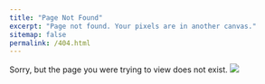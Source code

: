 ```yaml
---
title: "Page Not Found"
excerpt: "Page not found. Your pixels are in another canvas."
sitemap: false
permalink: /404.html
---
```


Sorry, but the page you were trying to view does not exist.
![](https://www.shutterstock.com/image-vector/404-error-icon-vector-symbol-260nw-1545236357.jpg)